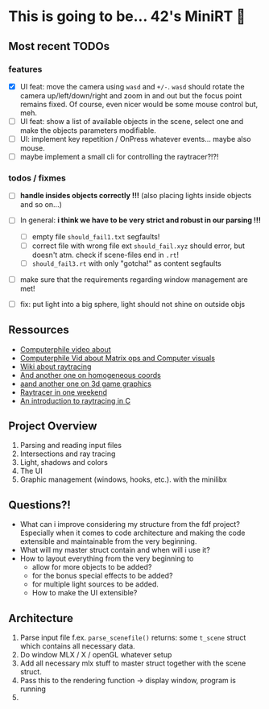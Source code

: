 # This is going to be... 42's MiniRT 🥳

## Most recent TODOs

### features

- [x] UI feat: move the camera using `wasd` and `+/-`. `wasd` should rotate the
  camera up/left/down/right and zoom in and out but the focus point remains
  fixed. Of course, even nicer would be some mouse control but, meh.
- [ ] UI feat: show a list of available objects in the scene, select one and make
  the objects parameters modifiable.
- [ ] UI: implement key repetition / OnPress whatever events... maybe also
  mouse.
- [ ] maybe implement a small cli for controlling the raytracer?!?!

### todos / fixmes

- [ ] **handle insides objects correctly !!!** (also placing lights inside objects and
  so on...)
- [ ] In general: **i think we have to be very strict and robust in our parsing !!!**
  - [ ] empty file `should_fail1.txt` segfaults!
  - [ ] correct file with wrong file ext `should_fail.xyz` should error, but
    doesn't atm. check if scene-files end in `.rt`! 
  - [ ] `should_fail3.rt`  with only "gotcha!" as content segfaults
- [ ] make sure that the requirements regarding window management are met!
- [ ] fix: put light into a big sphere, light should not shine on outside objs


## Ressources

- [Computerphile video about](https://www.youtube.com/watch?v=ezXGTRSx1g8)
- [Computerphile Vid about Matrix ops and Computer visuals](https://www.youtube.com/watch?v=vQ60rFwh2ig)
- [Wiki about raytracing](https://en.wikipedia.org/wiki/Ray_tracing_(graphics))
- [And another one on homogeneous coords](https://www.youtube.com/watch?v=o-xwmTODTUI)
- [aand another one on 3d game graphics](https://www.youtube.com/watch?v=U0_ONQQ5ZNM)
- [Raytracer in one weekend](https://raytracing.github.io/books/RayTracingInOneWeekend.html)
- [An introduction to raytracing in C](https://www.jakobmaier.at/posts/raytracing/)


## Project Overview

1) Parsing and reading input files
2) Intersections and ray tracing
3) Light, shadows and colors
4) The UI
4) Graphic management (windows, hooks, etc.). with the minilibx

## Questions?!

- What can i improve considering my structure from the fdf project? Especially
  when it comes to code architecture and making the code extensible and
  maintainable from the very beginning.
- What will my master struct contain and when will i use it?
- How to layout everything from the very beginning to
  + allow for more objects to be added?
  + for the bonus special effects to be added?
  + for multiple light sources to be added.
  + How to make the UI extensible?

## Architecture

1. Parse input file f.ex. `parse_scenefile()` returns: some `t_scene` struct
   which contains all necessary data.
2. Do window MLX / X / openGL whatever setup
3. Add all necessary mlx stuff to master struct together with the scene struct.
4. Pass this to the rendering function -> display window, program is running
5. 

